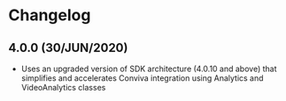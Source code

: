 
# Changelog

##  4.0.0 (30/JUN/2020)
* Uses an upgraded version of SDK architecture (4.0.10 and above) that simplifies and accelerates Conviva integration using Analytics and VideoAnalytics classes
